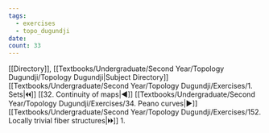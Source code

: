 ```yaml
---
tags:
  - exercises
  - topo_dugundji
date: 
count: 33
---
```

[[Directory]], [[Textbooks/Undergraduate/Second Year/Topology Dugundji/Topology Dugundji|Subject Directory]]
[[Textbooks/Undergraduate/Second Year/Topology Dugundji/Exercises/1. Sets|🞀🞀]] [[32. Continuity of maps|◀]] [[Textbooks/Undergraduate/Second Year/Topology Dugundji/Exercises/34. Peano curves|▶]] [[Textbooks/Undergraduate/Second Year/Topology Dugundji/Exercises/152. Locally trivial fiber structures|🞂🞂]]
1. 